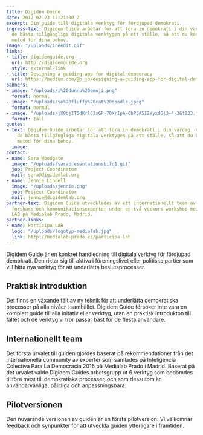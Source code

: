```yaml
---
title: Digidem Guide
date: 2017-02-23 17:21:00 Z
excerpt: Din guide till digitala verktyg för fördjupad demokrati.
ingress-text: Digidem Guide arbetar för att föra in demokrati i din vardag. Vi presenterar
  de bästa tillgängliga digitala verktygen på ett ställe, så att du kan hitta rätt
  metod för dina behov.
image: "/uploads/ineedit.gif"
links:
- title: digidemguide.org
  url: http://digidemguide.org
  style: external-link
- title: Designing a guiding app for digital democracy
  url: https://medium.com/@p_jo/designing-a-guiding-app-for-digital-democracy-1ba223b7968e
banners:
- image: "/uploads/i%20dunno%20emoji.png"
  format: normal
- image: "/uploads/so%20fluffy%20cat%20doodle.jpeg"
  format: normal
- image: "/uploads/jX8bjIT5dKrlC3sGP-7QXrIpA-CbP5A5I2YyxdGl3-4-36f233.jpg"
  format: tall
quotes:
- text: Digidem Guide arbetar för att föra in demokrati i din vardag. Vi presenterar
    de bästa tillgängliga digitala verktygen på ett ställe, så att du kan hitta rätt
    metod för dina behov.
  image: 
contact:
- name: Sara Woodgate
  image: "/uploads/sarapresentationsbild1.gif"
  job: Project Coordinator
  mail: sara@digidemlab.org
- name: Jennie Lindell
  image: "/uploads/jennie.png"
  job: Project Coordinator
  mail: jennie@digidemlab.org
partner-text: Digidem Guide utvecklades av ett internationellt team av designers,
  forskare och kommunikationsexperter under en två veckors workshop med Participa
  LAB på Medialab Prado, Madrid.
partner-links:
- name: Participa LAB
  logo: "/uploads/logotyp-medialab.jpg"
  link: http://medialab-prado.es/participa-lab
---
```


Digidem Guide är en konkret handledning till digitala verktyg för fördjupad demokrati. Den riktar sig till aktiva i föreningslivet eller politiska partier som vill hitta nya verktyg för att underlätta beslutsprocesser.

## Praktisk introduktion
Det finns en växande fält av ny teknik för att underlätta demokratiska processer på alla nivåer i samhället. Digidem Guide försöker inte vara en komplett guide till alla initativ eller verktyg, utan en praktisk introdukton till fältet och de verktyg vi tror passar bäst för de flesta användare.

## Internationellt team
Det första urvalet till guiden gjordes baserat på rekommendationer från det internationella community av experter som samlades på Inteligencia Colectiva Para La Democracia 2016 på Medialab Prado i Madrid. Baserat på det urvalet valde Digidem Guides arbetsgrupp ut 6 verktyg som bedömdes tillföra mest till demokratiska processer, och som dessutom är användarvänliga, pålitliga och anpassningsbara.

## Pilotversionen
Den nuvarande versionen av guiden är en första pilotversion. Vi välkomnar feedback och synpunkter för att utveckla guiden ytterligare i framtiden.

